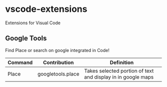 # vscode-extensions
Extensions for Visual Code

## Google Tools

Find Place or search on google integrated in Code!

| Command | Contribution | Definition |
| ------- | ----- | ---- |
| Place   | googletools.place | Takes selected portion of text and display in in google maps |
